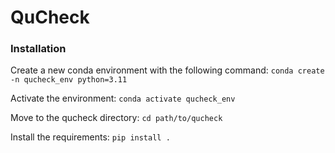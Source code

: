 # QuCheck

### Installation
Create a new conda environment with the following command:
```conda create -n qucheck_env python=3.11```

Activate the environment:
```conda activate qucheck_env```

Move to the qucheck directory:
```cd path/to/qucheck```

Install the requirements:
```pip install .```